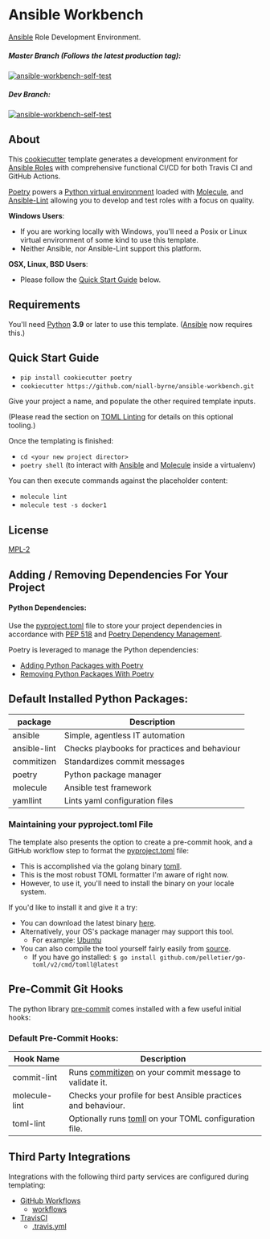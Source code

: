 # Ansible Workbench

[Ansible](https://www.ansible.com/) Role Development Environment.

##### Master Branch (Follows the latest production tag):
[![ansible-workbench-self-test](https://github.com/niall-byrne/ansible-workbench/workflows/ansible-workbench-self-test/badge.svg?branch=master)](https://github.com/niall-byrne/ansible-workbench/actions)

##### Dev Branch:
[![ansible-workbench-self-test](https://github.com/niall-byrne/ansible-workbench/workflows/ansible-workbench-self-test/badge.svg?branch=dev)](https://github.com/niall-byrne/ansible-workbench/actions)

## About

This [cookiecutter](https://cookiecutter.readthedocs.io/) template generates a development environment for [Ansible Roles](https://docs.ansible.com/ansible/latest/playbook_guide/playbooks_reuse_roles.html) with comprehensive functional CI/CD for both Travis CI and GitHub Actions.

[Poetry](https://python-poetry.org/) powers a [Python virtual environment](https://docs.python.org/3/library/venv.html) loaded with [Molecule](https://molecule.readthedocs.io/en/latest/), and [Ansible-Lint](https://ansible-lint.readthedocs.io/) allowing you to develop and test roles with a focus on quality.

**Windows Users**:
- If you are working locally with Windows, you'll need a Posix or Linux virtual environment of some kind to use this template.
- Neither Ansible, nor Ansible-Lint support this platform.

**OSX, Linux, BSD Users**:
- Please follow the [Quick Start Guide](#Quick%20Start%20Guide) below.

## Requirements
You'll need [Python](https://www.python.org/) **3.9** or later to use this template.  ([Ansible](https://www.ansible.com/) now requires this.)

## Quick Start Guide

- `pip install cookiecutter poetry`
- `cookiecutter https://github.com/niall-byrne/ansible-workbench.git`

Give your project a name, and populate the other required template inputs.

(Please read the section on [TOML Linting](#Maintaining%20your%20pyproject.toml%20File) for details on this optional tooling.) 

Once the templating is finished:
- `cd <your new project director>`
- `poetry shell` (to interact with [Ansible](https://www.ansible.com/) and [Molecule](https://molecule.readthedocs.io/en/latest/) inside a virtualenv)

You can then execute commands against the placeholder content:
- `molecule lint`
- `molecule test -s docker1`

## License

[MPL-2](LICENSE)

## Adding / Removing Dependencies For Your Project

#### Python Dependencies:

Use the [pyproject.toml](./{{cookiecutter.project_slug}}/pyproject.toml) file to store your project dependencies in accordance with [PEP 518](https://www.python.org/dev/peps/pep-0518/) and [Poetry Dependency Management](https://python-poetry.org/docs/pyproject/#dependencies-and-dev-dependencies).

Poetry is leveraged to manage the Python dependencies:
- [Adding Python Packages with Poetry](https://python-poetry.org/docs/cli/#add)
- [Removing Python Packages With Poetry](https://python-poetry.org/docs/cli/#remove)

## Default Installed Python Packages:
| package      | Description                                  |
| ------------ | -------------------------------------------- |
| ansible      | Simple, agentless IT automation              |
| ansible-lint | Checks playbooks for practices and behaviour |
| commitizen   | Standardizes commit messages                 |
| poetry       | Python package manager                       |
| molecule     | Ansible test framework                       |
| yamllint     | Lints yaml configuration files               |

### Maintaining your pyproject.toml File

The template also presents the option to create a pre-commit hook, and a GitHub workflow step to format the [pyproject.toml](./{{cookiecutter.project_slug}}/pyproject.toml) file:
- This is accomplished via the golang binary [tomll](https://github.com/pelletier/go-toml).
- This is the most robust TOML formatter I'm aware of right now.
- However, to use it, you'll need to install the binary on your locale system.

If you'd like to install it and give it a try:
- You can download the latest binary [here](https://github.com/pelletier/go-toml/releases).
- Alternatively, your OS's package manager may support this tool.
  - For example: [Ubuntu](https://manpages.ubuntu.com/manpages/jammy/man1/tomll.1.html) 
- You can also compile the tool yourself fairly easily from [source](https://github.com/pelletier/go-toml).
  - If you have go installed: `$ go install github.com/pelletier/go-toml/v2/cmd/tomll@latest`

## Pre-Commit Git Hooks
The python library [pre-commit](https://pre-commit.com/) comes installed with a few useful initial hooks:

### Default Pre-Commit Hooks:
| Hook Name          | Description                                                                                                  |
| ------------------ | ------------------------------------------------------------------------------------------------------------ |
| commit-lint        | Runs [commitizen](https://commitizen-tools.github.io/commitizen/) on your commit message to validate it.     |
| molecule-lint      | Checks your profile for best Ansible practices and behaviour.                                                |
| toml-lint          | Optionally runs [tomll](https://github.com/pelletier/go-toml) on your TOML configuration file.               |

## Third Party Integrations

Integrations with the following third party services are configured during templating:

- [GitHub Workflows](https://docs.github.com/en/free-pro-team@latest/actions/reference/workflow-syntax-for-github-actions)
  - [workflows](./{{cookiecutter.project_slug}}/.github/workflows)
- [TravisCI](https://travis-ci.com/)
  - [.travis.yml](./{{cookiecutter.project_slug}}/.travis.yml)
